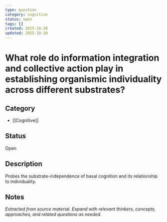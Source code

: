 ```yaml
---
type: question
category: cognitive
status: open
tags: []
created: 2025-10-20
updated: 2025-10-20
---
```


# What role do information integration and collective action play in establishing organismic individuality across different substrates?

## Category

- [[Cognitive]]

## Status

Open

## Description

Probes the substrate-independence of basal cognition and its relationship to individuality.

## Notes

*Extracted from source material. Expand with relevant thinkers, concepts, approaches, and related questions as needed.*

